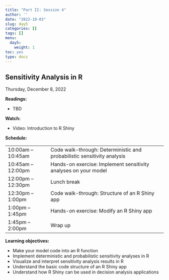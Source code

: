 ```yaml
---
title: "Part II: Session 4"
author: ''
date: "2022-10-03"
slug: day5
categories: []
tags: []
menu:
  day5:
    weight: 1
toc: yes
type: docs
---
```


## Sensitivity Analysis in R

Thursday, December 8, 2022

**Readings:**

-	TBD

**Watch:**

-	Video: Introduction to R Shiny

**Schedule:**

|                            |            |
|---------------|:-----------------------------------------|
| 10:00am – 10:45am | Code walk-through: Deterministic and probabilistic sensitivity analysis|
| 10:45am – 12:00pm | Hands-on exercise: Implement sensitivity analyses on your model | 
| 12:00pm – 12:30pm | Lunch break|
| 12:30pm – 1:00pm  | Code walk-through: Structure of an R Shiny app | 
| 1:00pm –  1:45pm | Hands-on exercise: Modify an R Shiny app |
| 1:45pm –  2:00pm| Wrap up |


**Learning objectives:**

-	Make your model code into an R function
-	Implement deterministic and probabilistic sensitivity analyses in R
-	Visualize and interpret sensitivity analysis results in R
-	Understand the basic code structure of an R Shiny app
-	Understand how R Shiny can be used in decision analysis applications


<!-- ## Live session recording: -->

<!-- [Part 1](https://drive.google.com/file/d/1fm4xUP21zrDyE1RkymobgsG4HpMTPkmE/view?usp=sharing) -->

<!-- [Part 2](https://umn.zoom.us/rec/share/M5jya-ZBZEy-45aOh5q501c_pyO1TMEJty8SFq58To8Ru9G4e7kQ4pEHzp-Zcno6.QHssLWj8rGdQVzx2?startTime=1661963237000) -->

<!-- ```{r, echo=F} -->
<!-- blogdown::shortcode("vimeo", "593547119") -->
<!-- ``` -->
